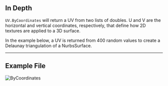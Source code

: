 ## In Depth
`UV.ByCoordinates` will return a UV from two lists of doubles. U and V are the horizontal and vertical coordinates, respectively, that define how 2D textures are applied to a 3D surface.

In the example below, a UV is returned from 400 random values to create a Delaunay triangulation of a NurbsSurface.

___
## Example File

![ByCoordinates](./Autodesk.DesignScript.Geometry.UV.ByCoordinates_img.jpg)

